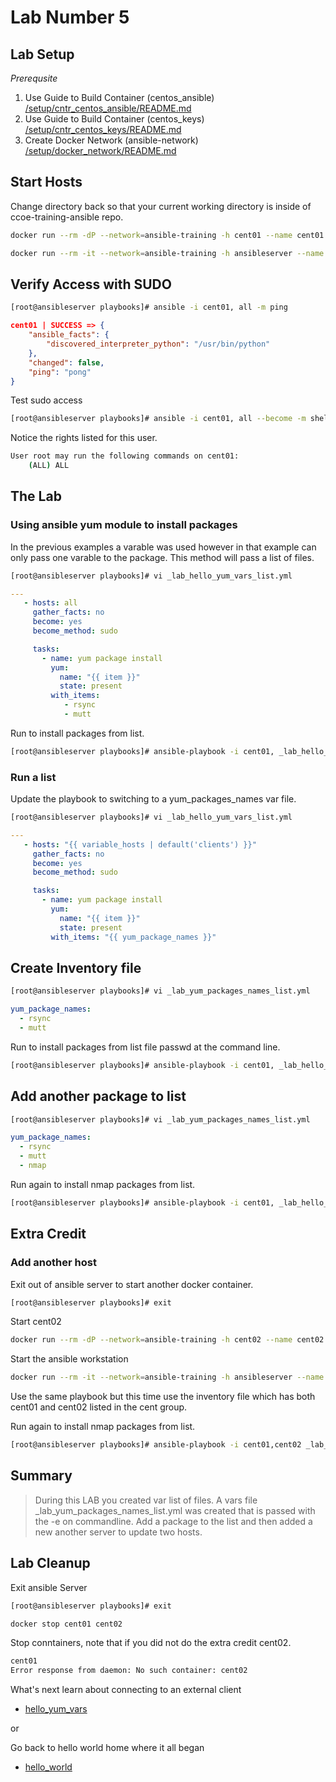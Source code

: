 # Lab Number 5

## Lab Setup

*_Prerequsite_*

1. Use Guide to Build Container (centos_ansible) [/setup/cntr_centos_ansible/README.md](/setup/cntr_centos_ansible/README.md)
1. Use Guide to Build Container (centos_keys) [/setup/cntr_centos_keys/README.md](/setup/cntr_centos_keys/README.md)
1. Create Docker Network (ansible-network) [/setup/docker_network/README.md](/setup/docker_network/README.md)

## Start Hosts

Change directory back so that your current working directory is inside of ccoe-training-ansible repo.

```bash
docker run --rm -dP --network=ansible-training -h cent01 --name cent01 centos_keys
```

```bash
docker run --rm -it --network=ansible-training -h ansibleserver --name ansibleserver -v ${PWD}:/ansible/playbooks -v ${PWD}/infra_files/ssh:/root/.ssh centos_ansible:latest bash
```

## Verify Access with SUDO

```bash
[root@ansibleserver playbooks]# ansible -i cent01, all -m ping 
```

```json
cent01 | SUCCESS => {
    "ansible_facts": {
        "discovered_interpreter_python": "/usr/bin/python"
    }, 
    "changed": false, 
    "ping": "pong"
}
```

Test sudo access

```bash
[root@ansibleserver playbooks]# ansible -i cent01, all --become -m shell -a 'sudo -l'
```

Notice the rights listed for this user.  

```bash
User root may run the following commands on cent01:
    (ALL) ALL
```

## The Lab

### Using ansible yum module to install packages

In the previous examples a varable was used however in that example can only pass one varable to the package. This method will pass a list of files.

```bash
[root@ansibleserver playbooks]# vi _lab_hello_yum_vars_list.yml
```

```yaml
---
   - hosts: all
     gather_facts: no
     become: yes
     become_method: sudo

     tasks:
       - name: yum package install
         yum:
           name: "{{ item }}"
           state: present
         with_items: 
            - rsync 
            - mutt
```

Run to install packages from list.

```bash
[root@ansibleserver playbooks]# ansible-playbook -i cent01, _lab_hello_yum_vars_list.yml 
```

### Run a list

Update the playbook to switching to a yum_packages_names var file.

```bash
[root@ansibleserver playbooks]# vi _lab_hello_yum_vars_list.yml
```

```yaml
---
   - hosts: "{{ variable_hosts | default('clients') }}"
     gather_facts: no
     become: yes
     become_method: sudo

     tasks:
       - name: yum package install
         yum:
           name: "{{ item }}"
           state: present
         with_items: "{{ yum_package_names }}"
```

## Create Inventory file

```bash
[root@ansibleserver playbooks]# vi _lab_yum_packages_names_list.yml
```

```yaml
yum_package_names:
  - rsync 
  - mutt
```

Run to install packages from list file passwd at the command line.

```bash
[root@ansibleserver playbooks]# ansible-playbook -i cent01, _lab_hello_yum_vars_list.yml -e @_lab_yum_packages_names_list.yml
```

## Add another package to list

```bash
[root@ansibleserver playbooks]# vi _lab_yum_packages_names_list.yml
```

```yaml
yum_package_names:
  - rsync
  - mutt
  - nmap
```

Run again to install nmap packages from list.

```bash
[root@ansibleserver playbooks]# ansible-playbook -i cent01, _lab_hello_yum_vars_list.yml -e @_lab_yum_packages_names_list.yml
```

## Extra Credit

### Add another host

Exit out of ansible server to start another docker container.

```bash
[root@ansibleserver playbooks]# exit
```

Start cent02

```bash
docker run --rm -dP --network=ansible-training -h cent02 --name cent02 centos_keys
```

Start the ansible workstation

```bash
docker run --rm -it --network=ansible-training -h ansibleserver --name ansibleserver -v ${PWD}:/ansible/playbooks -v ${PWD}/infra_files/ssh:/root/.ssh centos_ansible:latest bash
```

Use the same playbook but this time use the inventory file which has both cent01 and cent02 listed in the cent group.

Run again to install nmap packages from list.

```bash
[root@ansibleserver playbooks]# ansible-playbook -i cent01,cent02 _lab_hello_yum_vars_list.yml -e @_lab_yum_packages_names_list.yml
```

## Summary

> During this LAB you created var list of files.  A vars file _lab_yum_packages_names_list.yml was created that is passed with the -e on commandline. Add a package to the list and then added a new another server to update two hosts. 

## Lab Cleanup

Exit ansible Server

```bash
[root@ansibleserver playbooks]# exit 
```

```bash
docker stop cent01 cent02
```

Stop conntainers, note that if you did not do the extra credit cent02.

```bash
cent01
Error response from daemon: No such container: cent02
```

What's next learn about connecting to an external client

* [hello_yum_vars](../4.hello_yum_vars/README.md)

or

Go back to hello world home where it all began

* [hello_world](/)
